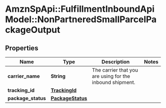 # AmznSpApi::FulfillmentInboundApiModel::NonPartneredSmallParcelPackageOutput

## Properties
Name | Type | Description | Notes
------------ | ------------- | ------------- | -------------
**carrier_name** | **String** | The carrier that you are using for the inbound shipment. | 
**tracking_id** | [**TrackingId**](TrackingId.md) |  | 
**package_status** | [**PackageStatus**](PackageStatus.md) |  | 


